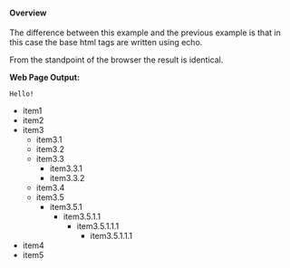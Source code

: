 #### **Overview**
The difference between this example and the previous example is that in this case the base html tags are written using echo. 

From the standpoint of the browser the result is identical. 

**Web Page Output:**
~~~
Hello!
~~~


* item1
* item2
* item3
  * item3.1
  * item3.2
  * item3.3
    * item3.3.1
    * item3.3.2
  * item3.4
  * item3.5
    * item3.5.1
      * item3.5.1.1
        * item3.5.1.1.1
          * item3.5.1.1.1
* item4
* item5
 

